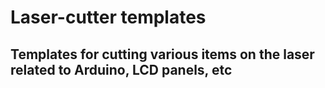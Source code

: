 # Laser-cutter templates

## Templates for cutting various items on the laser related to Arduino, LCD panels, etc
